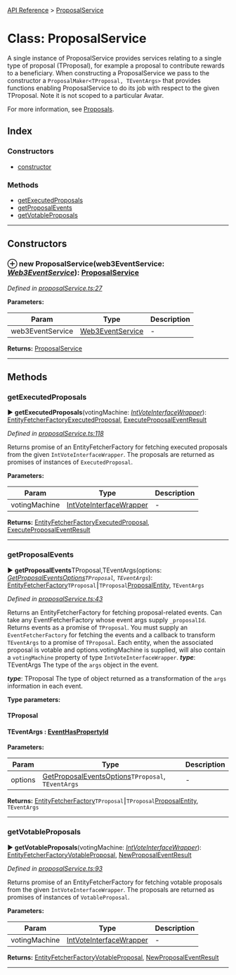 [API Reference](../README.md) > [ProposalService](../classes/ProposalService.md)



# Class: ProposalService


A single instance of ProposalService provides services relating to a single type of proposal (TProposal), for example a proposal to contribute rewards to a beneficiary. When constructing a ProposalService we pass to the constructor a `ProposalMaker<TProposal, TEventArgs>` that provides functions enabling ProposalService to do its job with respect to the given TProposal. Note it is not scoped to a particular Avatar.

For more information, see [Proposals](Proposals#proposals).

## Index

### Constructors

* [constructor](ProposalService.md#constructor)


### Methods

* [getExecutedProposals](ProposalService.md#getExecutedProposals)
* [getProposalEvents](ProposalService.md#getProposalEvents)
* [getVotableProposals](ProposalService.md#getVotableProposals)



---
## Constructors
<a id="constructor"></a>


### ⊕ **new ProposalService**(web3EventService: *[Web3EventService](Web3EventService.md)*): [ProposalService](ProposalService.md)


*Defined in [proposalService.ts:27](https://github.com/daostack/arc.js/blob/f343aa24/lib/proposalService.ts#L27)*



**Parameters:**

| Param | Type | Description |
| ------ | ------ | ------ |
| web3EventService | [Web3EventService](Web3EventService.md)   |  - |





**Returns:** [ProposalService](ProposalService.md)

---


## Methods
<a id="getExecutedProposals"></a>

###  getExecutedProposals

► **getExecutedProposals**(votingMachine: *[IntVoteInterfaceWrapper](IntVoteInterfaceWrapper.md)*): [EntityFetcherFactory](../#EntityFetcherFactory)[ExecutedProposal](../interfaces/ExecutedProposal.md), [ExecuteProposalEventResult](../interfaces/ExecuteProposalEventResult.md)



*Defined in [proposalService.ts:118](https://github.com/daostack/arc.js/blob/f343aa24/lib/proposalService.ts#L118)*



Returns promise of an EntityFetcherFactory for fetching executed proposals from the given `IntVoteInterfaceWrapper`. The proposals are returned as promises of instances of `ExecutedProposal`.


**Parameters:**

| Param | Type | Description |
| ------ | ------ | ------ |
| votingMachine | [IntVoteInterfaceWrapper](IntVoteInterfaceWrapper.md)   |  - |





**Returns:** [EntityFetcherFactory](../#EntityFetcherFactory)[ExecutedProposal](../interfaces/ExecutedProposal.md), [ExecuteProposalEventResult](../interfaces/ExecuteProposalEventResult.md)





___

<a id="getProposalEvents"></a>

###  getProposalEvents

► **getProposalEvents**TProposal,TEventArgs(options: *[GetProposalEventsOptions](../interfaces/GetProposalEventsOptions.md)`TProposal`, `TEventArgs`*): [EntityFetcherFactory](../#EntityFetcherFactory)`TProposal`⎮`TProposal`[ProposalEntity](../interfaces/ProposalEntity.md), `TEventArgs`



*Defined in [proposalService.ts:43](https://github.com/daostack/arc.js/blob/f343aa24/lib/proposalService.ts#L43)*



Returns an EntityFetcherFactory for fetching proposal-related events. Can take any EventFetcherFactory whose event args supply `_proposalId`. Returns events as a promise of `TProposal`. You must supply an `EventFetcherFactory` for fetching the events and a callback to transform `TEventArgs` to a promise of `TProposal`. Each entity, when the associated proposal is votable and options.votingMachine is supplied, will also contain a `votingMachine` property of type `IntVoteInterfaceWrapper`.
*__type__*: TEventArgs The type of the `args` object in the event.

*__type__*: TProposal The type of object returned as a transformation of the `args` information in each event.



**Type parameters:**

#### TProposal 
#### TEventArgs :  [EventHasPropertyId](../interfaces/EventHasPropertyId.md)
**Parameters:**

| Param | Type | Description |
| ------ | ------ | ------ |
| options | [GetProposalEventsOptions](../interfaces/GetProposalEventsOptions.md)`TProposal`, `TEventArgs`   |  - |





**Returns:** [EntityFetcherFactory](../#EntityFetcherFactory)`TProposal`⎮`TProposal`[ProposalEntity](../interfaces/ProposalEntity.md), `TEventArgs`





___

<a id="getVotableProposals"></a>

###  getVotableProposals

► **getVotableProposals**(votingMachine: *[IntVoteInterfaceWrapper](IntVoteInterfaceWrapper.md)*): [EntityFetcherFactory](../#EntityFetcherFactory)[VotableProposal](../interfaces/VotableProposal.md), [NewProposalEventResult](../interfaces/NewProposalEventResult.md)



*Defined in [proposalService.ts:93](https://github.com/daostack/arc.js/blob/f343aa24/lib/proposalService.ts#L93)*



Returns promise of an EntityFetcherFactory for fetching votable proposals from the given `IntVoteInterfaceWrapper`. The proposals are returned as promises of instances of `VotableProposal`.


**Parameters:**

| Param | Type | Description |
| ------ | ------ | ------ |
| votingMachine | [IntVoteInterfaceWrapper](IntVoteInterfaceWrapper.md)   |  - |





**Returns:** [EntityFetcherFactory](../#EntityFetcherFactory)[VotableProposal](../interfaces/VotableProposal.md), [NewProposalEventResult](../interfaces/NewProposalEventResult.md)





___


